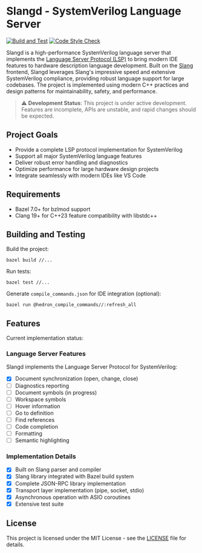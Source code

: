 # Slangd - SystemVerilog Language Server

[![Build and Test](https://github.com/hankhsu1996/slangd/actions/workflows/build.yml/badge.svg)](https://github.com/hankhsu1996/slangd/actions/workflows/build.yml)
[![Code Style Check](https://github.com/hankhsu1996/slangd/actions/workflows/style.yml/badge.svg)](https://github.com/hankhsu1996/slangd/actions/workflows/style.yml)

Slangd is a high-performance SystemVerilog language server that implements the [Language Server Protocol (LSP)](https://microsoft.github.io/language-server-protocol/) to bring modern IDE features to hardware description language development. Built on the [Slang](https://github.com/MikePopoloski/slang) frontend, Slangd leverages Slang's impressive speed and extensive SystemVerilog compliance, providing robust language support for large codebases. The project is implemented using modern C++ practices and design patterns for maintainability, safety, and performance.

> ⚠️ **Development Status**: This project is under active development. Features are incomplete, APIs are unstable, and rapid changes should be expected.

## Project Goals

- Provide a complete LSP protocol implementation for SystemVerilog
- Support all major SystemVerilog language features
- Deliver robust error handling and diagnostics
- Optimize performance for large hardware design projects
- Integrate seamlessly with modern IDEs like VS Code

## Requirements

- Bazel 7.0+ for bzlmod support
- Clang 19+ for C++23 feature compatibility with libstdc++

## Building and Testing

Build the project:

```
bazel build //...
```

Run tests:

```
bazel test //...
```

Generate `compile_commands.json` for IDE integration (optional):

```
bazel run @hedron_compile_commands//:refresh_all
```

## Features

Current implementation status:

### Language Server Features

Slangd implements the Language Server Protocol for SystemVerilog:

- [x] Document synchronization (open, change, close)
- [ ] Diagnostics reporting
- [ ] Document symbols (in progress)
- [ ] Workspace symbols
- [ ] Hover information
- [ ] Go to definition
- [ ] Find references
- [ ] Code completion
- [ ] Formatting
- [ ] Semantic highlighting

### Implementation Details

- [x] Built on Slang parser and compiler
- [x] Slang library integrated with Bazel build system
- [x] Complete JSON-RPC library implementation
- [x] Transport layer implementation (pipe, socket, stdio)
- [x] Asynchronous operation with ASIO coroutines
- [x] Extensive test suite

## License

This project is licensed under the MIT License - see the [LICENSE](LICENSE) file for details.
